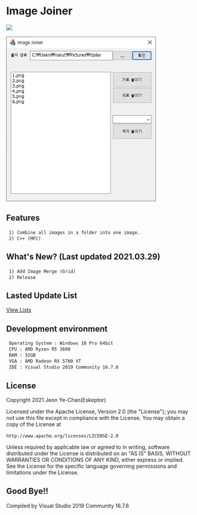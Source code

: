 # Image Joiner
[![](https://img.shields.io/badge/license-Apache%202-blue.svg)](http://www.apache.org/licenses/LICENSE-2.0)

![homepage](./Preview/Shot1.PNG)
## Features
```
 1) Combine all images in a folder into one image.
 2) C++ (MFC)
```
## What's New? (Last updated 2021.03.29)
```
 1) Add Image Merge (Grid)
 2) Release
```
## Lasted Update List
[View Lists](./UPDATE.md)

## Development environment
```
 Operating System : Windows 10 Pro 64bit
 CPU : AMD Ryzen R5 3600
 RAM : 32GB
 VGA : AMD Radeon RX 5700 XT
 IDE : Visual Studio 2019 Community 16.7.6
```

## License
Copyright 2021 Jeon Ye-Chan(Eskeptor)

Licensed under the Apache License, Version 2.0 (the "License");
you may not use this file except in compliance with the License.
You may obtain a copy of the License at
```
http://www.apache.org/licenses/LICENSE-2.0
```
Unless required by applicable law or agreed to in writing, software
distributed under the License is distributed on an "AS IS" BASIS,
WITHOUT WARRANTIES OR CONDITIONS OF ANY KIND, either express or implied.
See the License for the specific language governing permissions and
limitations under the License.
## Good Bye!!
Compiled by Visual Studio 2019 Community 16.7.6
